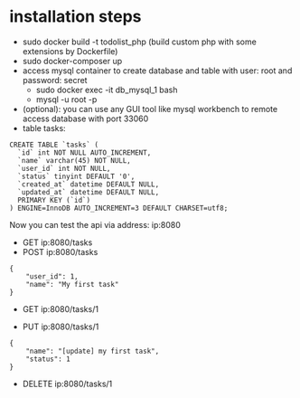 # installation steps
- sudo docker build -t todolist_php (build custom php with some extensions by Dockerfile)
- sudo docker-composer up
- access mysql container to create database and table with user: root and password: secret
    - sudo docker exec -it db_mysql_1 bash
    - mysql -u root -p
- (optional): you can use any GUI tool like mysql workbench to remote access database with port 33060
- table tasks:
````
CREATE TABLE `tasks` (
  `id` int NOT NULL AUTO_INCREMENT,
  `name` varchar(45) NOT NULL,
  `user_id` int NOT NULL,
  `status` tinyint DEFAULT '0',
  `created_at` datetime DEFAULT NULL,
  `updated_at` datetime DEFAULT NULL,
  PRIMARY KEY (`id`)
) ENGINE=InnoDB AUTO_INCREMENT=3 DEFAULT CHARSET=utf8;
````
Now you can test the api via address: ip:8080
- GET ip:8080/tasks
- POST ip:8080/tasks
````
{
    "user_id": 1,
    "name": "My first task"
}
````
- GET ip:8080/tasks/1

- PUT ip:8080/tasks/1
````
{
    "name": "[update] my first task",
    "status": 1
}
````
- DELETE ip:8080/tasks/1
